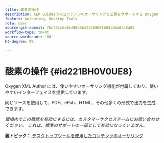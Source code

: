 ```yaml
---
title: 酸素の操作
description: AEM Guidesでのコンテンツのオーサリングと公開をサポートする Oxygen XML Editor について説明します。
feature: Authoring, Desktop Tools
role: User
source-git-commit: 76c731c6a0e496b5b1237b9b9fb84adda8fa8a92
workflow-type: tm+mt
source-wordcount: '80'
ht-degree: 0%

---
```


# 酸素の操作 {#id221BH0V0UE8}

Oxygen XML Author には、使いやすいオーサリング機能が付属しており、使いやすいインターフェイスを提供しています。

同じソースを使用して、PDF、ePub、HTML、その他多くの形式で出力を生成できます。

*環境内でこの機能を有効にするには、カスタマーサクセスチームにお問い合わせください。 これは、標準のサポートの一部として有効になっていません。*

**親トピック：**[ デスクトップツールを使用したコンテンツのオーサリング ](author-desktop-tools.md)
